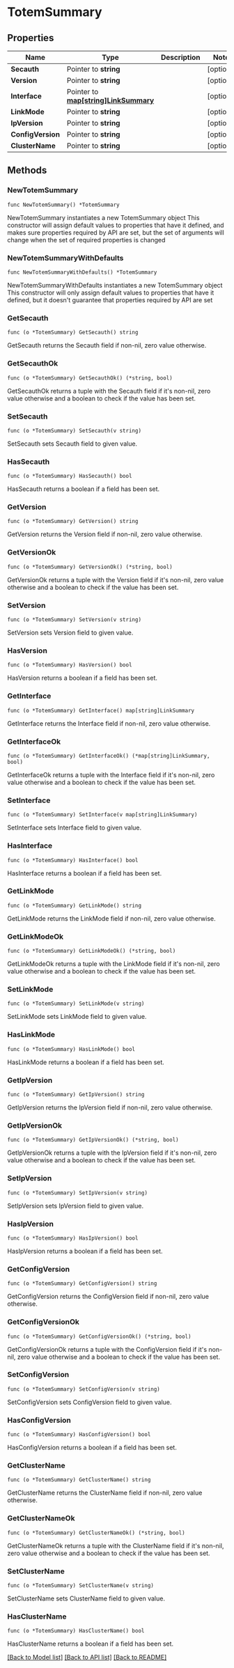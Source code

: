 # TotemSummary

## Properties

Name | Type | Description | Notes
------------ | ------------- | ------------- | -------------
**Secauth** | Pointer to **string** |  | [optional] 
**Version** | Pointer to **string** |  | [optional] 
**Interface** | Pointer to [**map[string]LinkSummary**](LinkSummary.md) |  | [optional] 
**LinkMode** | Pointer to **string** |  | [optional] 
**IpVersion** | Pointer to **string** |  | [optional] 
**ConfigVersion** | Pointer to **string** |  | [optional] 
**ClusterName** | Pointer to **string** |  | [optional] 

## Methods

### NewTotemSummary

`func NewTotemSummary() *TotemSummary`

NewTotemSummary instantiates a new TotemSummary object
This constructor will assign default values to properties that have it defined,
and makes sure properties required by API are set, but the set of arguments
will change when the set of required properties is changed

### NewTotemSummaryWithDefaults

`func NewTotemSummaryWithDefaults() *TotemSummary`

NewTotemSummaryWithDefaults instantiates a new TotemSummary object
This constructor will only assign default values to properties that have it defined,
but it doesn't guarantee that properties required by API are set

### GetSecauth

`func (o *TotemSummary) GetSecauth() string`

GetSecauth returns the Secauth field if non-nil, zero value otherwise.

### GetSecauthOk

`func (o *TotemSummary) GetSecauthOk() (*string, bool)`

GetSecauthOk returns a tuple with the Secauth field if it's non-nil, zero value otherwise
and a boolean to check if the value has been set.

### SetSecauth

`func (o *TotemSummary) SetSecauth(v string)`

SetSecauth sets Secauth field to given value.

### HasSecauth

`func (o *TotemSummary) HasSecauth() bool`

HasSecauth returns a boolean if a field has been set.

### GetVersion

`func (o *TotemSummary) GetVersion() string`

GetVersion returns the Version field if non-nil, zero value otherwise.

### GetVersionOk

`func (o *TotemSummary) GetVersionOk() (*string, bool)`

GetVersionOk returns a tuple with the Version field if it's non-nil, zero value otherwise
and a boolean to check if the value has been set.

### SetVersion

`func (o *TotemSummary) SetVersion(v string)`

SetVersion sets Version field to given value.

### HasVersion

`func (o *TotemSummary) HasVersion() bool`

HasVersion returns a boolean if a field has been set.

### GetInterface

`func (o *TotemSummary) GetInterface() map[string]LinkSummary`

GetInterface returns the Interface field if non-nil, zero value otherwise.

### GetInterfaceOk

`func (o *TotemSummary) GetInterfaceOk() (*map[string]LinkSummary, bool)`

GetInterfaceOk returns a tuple with the Interface field if it's non-nil, zero value otherwise
and a boolean to check if the value has been set.

### SetInterface

`func (o *TotemSummary) SetInterface(v map[string]LinkSummary)`

SetInterface sets Interface field to given value.

### HasInterface

`func (o *TotemSummary) HasInterface() bool`

HasInterface returns a boolean if a field has been set.

### GetLinkMode

`func (o *TotemSummary) GetLinkMode() string`

GetLinkMode returns the LinkMode field if non-nil, zero value otherwise.

### GetLinkModeOk

`func (o *TotemSummary) GetLinkModeOk() (*string, bool)`

GetLinkModeOk returns a tuple with the LinkMode field if it's non-nil, zero value otherwise
and a boolean to check if the value has been set.

### SetLinkMode

`func (o *TotemSummary) SetLinkMode(v string)`

SetLinkMode sets LinkMode field to given value.

### HasLinkMode

`func (o *TotemSummary) HasLinkMode() bool`

HasLinkMode returns a boolean if a field has been set.

### GetIpVersion

`func (o *TotemSummary) GetIpVersion() string`

GetIpVersion returns the IpVersion field if non-nil, zero value otherwise.

### GetIpVersionOk

`func (o *TotemSummary) GetIpVersionOk() (*string, bool)`

GetIpVersionOk returns a tuple with the IpVersion field if it's non-nil, zero value otherwise
and a boolean to check if the value has been set.

### SetIpVersion

`func (o *TotemSummary) SetIpVersion(v string)`

SetIpVersion sets IpVersion field to given value.

### HasIpVersion

`func (o *TotemSummary) HasIpVersion() bool`

HasIpVersion returns a boolean if a field has been set.

### GetConfigVersion

`func (o *TotemSummary) GetConfigVersion() string`

GetConfigVersion returns the ConfigVersion field if non-nil, zero value otherwise.

### GetConfigVersionOk

`func (o *TotemSummary) GetConfigVersionOk() (*string, bool)`

GetConfigVersionOk returns a tuple with the ConfigVersion field if it's non-nil, zero value otherwise
and a boolean to check if the value has been set.

### SetConfigVersion

`func (o *TotemSummary) SetConfigVersion(v string)`

SetConfigVersion sets ConfigVersion field to given value.

### HasConfigVersion

`func (o *TotemSummary) HasConfigVersion() bool`

HasConfigVersion returns a boolean if a field has been set.

### GetClusterName

`func (o *TotemSummary) GetClusterName() string`

GetClusterName returns the ClusterName field if non-nil, zero value otherwise.

### GetClusterNameOk

`func (o *TotemSummary) GetClusterNameOk() (*string, bool)`

GetClusterNameOk returns a tuple with the ClusterName field if it's non-nil, zero value otherwise
and a boolean to check if the value has been set.

### SetClusterName

`func (o *TotemSummary) SetClusterName(v string)`

SetClusterName sets ClusterName field to given value.

### HasClusterName

`func (o *TotemSummary) HasClusterName() bool`

HasClusterName returns a boolean if a field has been set.


[[Back to Model list]](../README.md#documentation-for-models) [[Back to API list]](../README.md#documentation-for-api-endpoints) [[Back to README]](../README.md)


